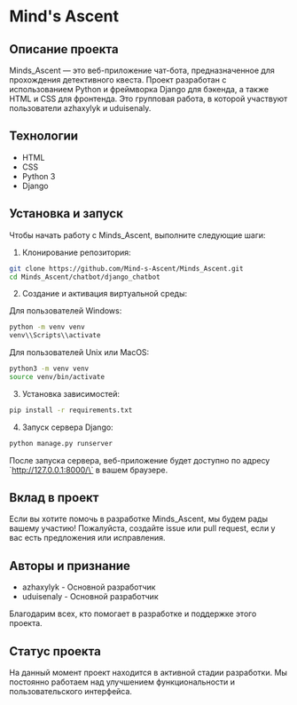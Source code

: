 # Mind's Ascent

## Описание проекта

Minds_Ascent — это веб-приложение чат-бота, предназначенное для прохождения детективного квеста. Проект разработан с использованием Python и фреймворка Django для бэкенда, а также HTML и CSS для фронтенда. Это групповая работа, в которой участвуют пользователи azhaxylyk и uduisenaly.

## Технологии

- HTML
- CSS
- Python 3
- Django

## Установка и запуск

Чтобы начать работу с Minds_Ascent, выполните следующие шаги:

1. Клонирование репозитория:

```bash
git clone https://github.com/Mind-s-Ascent/Minds_Ascent.git
cd Minds_Ascent/chatbot/django_chatbot
```

2. Создание и активация виртуальной среды:

Для пользователей Windows:

```bash
python -m venv venv
venv\\Scripts\\activate
```

Для пользователей Unix или MacOS:

```bash
python3 -m venv venv
source venv/bin/activate
```

3. Установка зависимостей:

```bash
pip install -r requirements.txt
```

4. Запуск сервера Django:

```bash
python manage.py runserver
```

После запуска сервера, веб-приложение будет доступно по адресу \`http://127.0.0.1:8000/\` в вашем браузере.

## Вклад в проект

Если вы хотите помочь в разработке Minds_Ascent, мы будем рады вашему участию! Пожалуйста, создайте issue или pull request, если у вас есть предложения или исправления.


## Авторы и признание

- azhaxylyk - Основной разработчик
- uduisenaly - Основной разработчик

Благодарим всех, кто помогает в разработке и поддержке этого проекта.

## Статус проекта

На данный момент проект находится в активной стадии разработки. Мы постоянно работаем над улучшением функциональности и пользовательского интерфейса.
